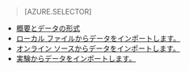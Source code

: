 > [AZURE.SELECTOR]
- [概要とデータの形式](../articles/machine-learning/machine-learning-data-science-import-data.md)
- [ローカル ファイルからデータをインポートします。](../articles/machine-learning/machine-learning-import-data-from-local-file.md)
- [オンライン ソースからデータをインポートします。](../articles/machine-learning/machine-learning-import-data-from-online-sources.md)
- [実験からデータをインポートします。](../articles/machine-learning/machine-learning-import-data-from-an-experiment.md)

